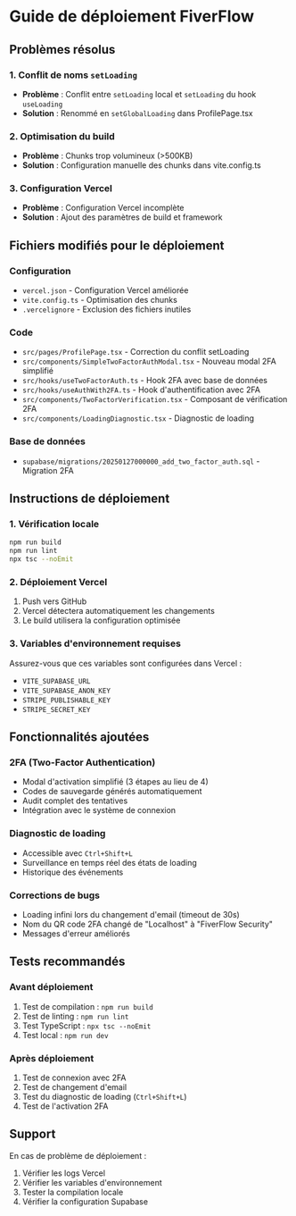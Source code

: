 # Guide de déploiement FiverFlow

## Problèmes résolus

### 1. Conflit de noms `setLoading`
- **Problème** : Conflit entre `setLoading` local et `setLoading` du hook `useLoading`
- **Solution** : Renommé en `setGlobalLoading` dans ProfilePage.tsx

### 2. Optimisation du build
- **Problème** : Chunks trop volumineux (>500KB)
- **Solution** : Configuration manuelle des chunks dans vite.config.ts

### 3. Configuration Vercel
- **Problème** : Configuration Vercel incomplète
- **Solution** : Ajout des paramètres de build et framework

## Fichiers modifiés pour le déploiement

### Configuration
- `vercel.json` - Configuration Vercel améliorée
- `vite.config.ts` - Optimisation des chunks
- `.vercelignore` - Exclusion des fichiers inutiles

### Code
- `src/pages/ProfilePage.tsx` - Correction du conflit setLoading
- `src/components/SimpleTwoFactorAuthModal.tsx` - Nouveau modal 2FA simplifié
- `src/hooks/useTwoFactorAuth.ts` - Hook 2FA avec base de données
- `src/hooks/useAuthWith2FA.ts` - Hook d'authentification avec 2FA
- `src/components/TwoFactorVerification.tsx` - Composant de vérification 2FA
- `src/components/LoadingDiagnostic.tsx` - Diagnostic de loading

### Base de données
- `supabase/migrations/20250127000000_add_two_factor_auth.sql` - Migration 2FA

## Instructions de déploiement

### 1. Vérification locale
```bash
npm run build
npm run lint
npx tsc --noEmit
```

### 2. Déploiement Vercel
1. Push vers GitHub
2. Vercel détectera automatiquement les changements
3. Le build utilisera la configuration optimisée

### 3. Variables d'environnement requises
Assurez-vous que ces variables sont configurées dans Vercel :
- `VITE_SUPABASE_URL`
- `VITE_SUPABASE_ANON_KEY`
- `STRIPE_PUBLISHABLE_KEY`
- `STRIPE_SECRET_KEY`

## Fonctionnalités ajoutées

### 2FA (Two-Factor Authentication)
- Modal d'activation simplifié (3 étapes au lieu de 4)
- Codes de sauvegarde générés automatiquement
- Audit complet des tentatives
- Intégration avec le système de connexion

### Diagnostic de loading
- Accessible avec `Ctrl+Shift+L`
- Surveillance en temps réel des états de loading
- Historique des événements

### Corrections de bugs
- Loading infini lors du changement d'email (timeout de 30s)
- Nom du QR code 2FA changé de "Localhost" à "FiverFlow Security"
- Messages d'erreur améliorés

## Tests recommandés

### Avant déploiement
1. Test de compilation : `npm run build`
2. Test de linting : `npm run lint`
3. Test TypeScript : `npx tsc --noEmit`
4. Test local : `npm run dev`

### Après déploiement
1. Test de connexion avec 2FA
2. Test de changement d'email
3. Test du diagnostic de loading (`Ctrl+Shift+L`)
4. Test de l'activation 2FA

## Support

En cas de problème de déploiement :
1. Vérifier les logs Vercel
2. Vérifier les variables d'environnement
3. Tester la compilation locale
4. Vérifier la configuration Supabase
